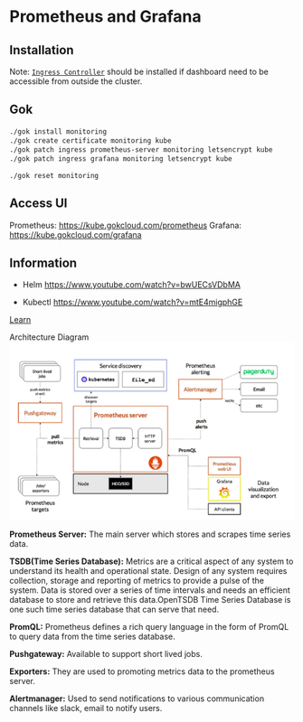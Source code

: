 # Prometheus and Grafana

## Installation

Note: [`Ingress Controller`](../ingress/README.md) should be installed if dashboard need to be accessible from outside the cluster.

## Gok

```console
./gok install monitoring
./gok create certificate monitoring kube
./gok patch ingress prometheus-server monitoring letsencrypt kube
./gok patch ingress grafana monitoring letsencrypt kube
```

```console
./gok reset monitoring
```

## Access UI

Prometheus: https://kube.gokcloud.com/prometheus
Grafana: https://kube.gokcloud.com/grafana

## Information
- Helm
https://www.youtube.com/watch?v=bwUECsVDbMA

- Kubectl
https://www.youtube.com/watch?v=mtE4migphGE

[Learn](https://k21academy.com/docker-kubernetes/prometheus-grafana-monitoring/)

Architecture Diagram
![img.png](img.png)

**Prometheus Server:** The main server which stores and scrapes time series data.

**TSDB(Time Series Database):** Metrics are a critical aspect of any system to understand its health and operational state. Design of any system requires collection, storage and reporting of metrics to provide a pulse of the system. Data is stored over a series of time intervals and needs an efficient database to store and retrieve this data.OpenTSDB Time Series Database is one such time series database that can serve that need.

**PromQL:** Prometheus defines a rich query language in the form of PromQL to query data from the time series database.

**Pushgateway:** Available to support short lived jobs.

**Exporters:** They are used to promoting metrics data to the prometheus server.

**Alertmanager:** Used to send notifications to various communication channels like slack, email to notify users.